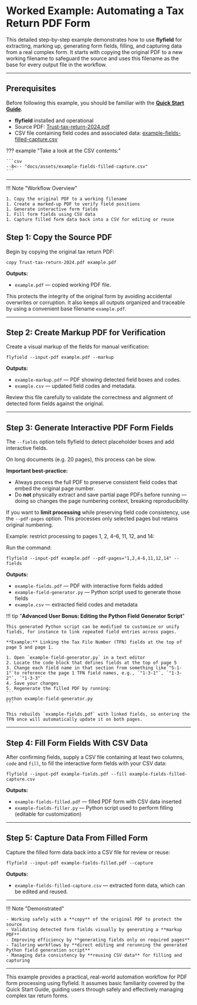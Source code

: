 # Worked Example: Automating a Tax Return PDF Form

This detailed step-by-step example demonstrates how to use **flyfield** for extracting, marking up, generating form fields, filling, and capturing data from a real complex form. It starts with copying the original PDF to a new working filename to safeguard the source and uses this filename as the base for every output file in the workflow.

***

## Prerequisites

Before following this example, you should be familiar with the **[Quick Start Guide](quick_start.md)**.

- **flyfield** installed and operational
- Source PDF: [Trust-tax-return-2024.pdf](assets/Trust-tax-return-2024.pdf)
- CSV file containing field codes and associated data: [example-fields-filled-capture.csv](assets/example-fields-filled-capture.csv)

??? example "Take a look at the CSV contents:"

    ```csv
    --8<-- "docs/assets/example-fields-filled-capture.csv"
    ```


***

!!! Note "Workflow Overview"

	1. Copy the original PDF to a working filename
	1. Create a marked-up PDF to verify field positions
	1. Generate interactive form fields
	1. Fill form fields using CSV data
	1. Capture filled form data back into a CSV for editing or reuse

## Step 1: Copy the Source PDF

Begin by copying the original tax return PDF:

```
copy Trust-tax-return-2024.pdf example.pdf
```

**Outputs:**

- `example.pdf` — copied working PDF file.

This protects the integrity of the original form by avoiding accidental overwrites or corruption. It also keeps all outputs organized and traceable by using a convenient base filename `example.pdf`.

***

## Step 2: Create Markup PDF for Verification

Create a visual markup of the fields for manual verification:

```
flyfield --input-pdf example.pdf --markup
```

**Outputs:**

- `example-markup.pdf` — PDF showing detected field boxes and codes.
- `example.csv` — updated field codes and metadata.

Review this file carefully to validate the correctness and alignment of detected form fields against the original.

***

## Step 3: Generate Interactive PDF Form Fields

The `--fields` option tells flyfield to detect placeholder boxes and add interactive fields.

On long documents (e.g. 20 pages), this process can be slow.

**Important best-practice:**

- Always process the full PDF to preserve consistent field codes that embed the original page number.
- Do **not** physically extract and save partial page PDFs before running — doing so changes the page numbering context, breaking reproducibility.

If you want to **limit processing** while preserving field code consistency, use the `--pdf-pages` option. This processes only selected pages but retains original numbering.

Example: restrict processing to pages 1, 2, 4–6, 11, 12, and 14:

Run the command:

```
flyfield --input-pdf example.pdf --pdf-pages="1,2,4-6,11,12,14" --fields
```

**Outputs:**

- `example-fields.pdf` — PDF with interactive form fields added
- `example-field-generator.py` — Python script used to generate those fields
- `example.csv` — extracted field codes and metadata

!!! tip "**Advanced User Bonus: Editing the Python Field Generator Script**"

	This generated Python script can be modified to customize or unify fields, for instance to link repeated field entries across pages.

	**Example:** Linking the Tax File Number (TFN) fields at the top of page 5 and page 1.

	1. Open `example-field-generator.py` in a text editor
	2. Locate the code block that defines fields at the top of page 5
	3. Change each field name in that section from something like`"5-1-1"`to reference the page 1 TFN field names, e.g., `"1-3-1"`, `"1-3-2"`, `"1-3-3"`
	4. Save your changes
	5. Regenerate the filled PDF by running:
	```
	python example-field-generator.py
	```

	This rebuilds `example-fields.pdf` with linked fields, so entering the TFN once will automatically update it on both pages.

***

## Step 4: Fill Form Fields With CSV Data

After confirming fields, supply a CSV file containing at least two columns, `code` and `fill`, to fill the interactive form fields with your CSV data:

```
flyfield --input-pdf example-fields.pdf --fill example-fields-filled-capture.csv
```

**Outputs:**

- `example-fields-filled.pdf` — filled PDF form with CSV data inserted
- `example-fields-filler.py` — Python script used to perform filling (editable for customization)

***

## Step 5: Capture Data From Filled Form

Capture the filled form data back into a CSV file for review or reuse:

```
flyfield --input-pdf example-fields-filled.pdf --capture
```

**Outputs:**

- `example-fields-filled-capture.csv` — extracted form data, which can be edited and reused.

***

!!! Note "Demonstrated"

	- Working safely with a **copy** of the original PDF to protect the source
	- Validating detected form fields visually by generating a **markup PDF**
	- Improving efficiency by **generating fields only on required pages**
	- Tailoring workflows by **direct editing and rerunning the generated Python field generation script**
	- Managing data consistency by **reusing CSV data** for filling and capturing

***

This example provides a practical, real-world automation workflow for PDF form processing using flyfield. It assumes basic familiarity covered by the Quick Start Guide, guiding users through safely and effectively managing complex tax return forms.
